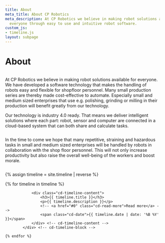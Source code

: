 ```yaml
---
title: About
meta_title: About CP Robotics
meta_description: At CP Robotics we believe in making robot solutions available for
  everyone through easy to use and intuitive robot software.
custom_js:
- timeline.js
layout: subpage
---
```


<div class="container">
  <h1 class="editable">About</h1>

  <div class="row">
    <div class="small-12 medium-6 column">
      <p>At CP Robotics we believe in making robot solutions available for everyone. We have developed a software technology that makes the handling of robots easy and flexible for shopfloor personnel. Many small production series are thereby made cost-effective to automate. Especially small and medium sized enterprises that use e.g. polishing, grinding or milling in their production will benefit greatly from our technology.</p>
      <p>Our technology is industry 4.0 ready. That means we deliver intelligent solutions where each part: robot, sensor and computer are connected in a cloud-based system that can both share and calculate tasks.</p>
    </div>
    <div class="small-12 medium-6 column">
      <p>In the time to come we hope that many repetitive, straining and hazardous tasks in small and medium sized enterprises will be handled by robots in collaboration with the shop floor personnel. This will not only increase productivity but also raise the overall well-being of the workers and boost morale.</p>
    </div>
  </div>


  {% assign timeline = site.timeline | reverse %}
  <section id="cd-timeline" class="cd-container">
    {% for timeline in timeline %}
        <div class="cd-timeline-block">
    			<div class="cd-timeline-img">
    				<div class="cd-timeline-icon">
              <i class="fa {{ timeline.timeline_type }}"></i>
            </div>
    			</div> <!-- cd-timeline-img -->

    			<div class="cd-timeline-content">
    				<h3>{{ timeline.title }}</h3>
    				<p>{{ timeline.description }}</p>
    				<!-- <a href="#0" class="cd-read-more">Read more</a> -->
    				<span class="cd-date">{{ timeline.date | date: '%B %Y' }}</span>
    			</div> <!-- cd-timeline-content -->
    		</div> <!-- cd-timeline-block -->

    {% endfor %}
  </section>

</div>

